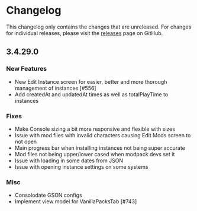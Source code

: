 # Changelog

This changelog only contains the changes that are unreleased. For changes for individual releases, please visit the
[releases](https://github.com/ATLauncher/ATLauncher/releases) page on GitHub.

## 3.4.29.0

### New Features
- New Edit Instance screen for easier, better and more thorough management of instances [#556]
- Add createdAt and updatedAt times as well as totalPlayTime to instances

### Fixes
- Make Console sizing a bit more responsive and flexible with sizes
- Issue with mod files with invalid characters causing Edit Mods screen to not open
- Main progress bar when installing instances not being super accurate
- Mod files not being upper/lower cased when modpack devs set it
- Issue with loading in some dates from JSON
- Issue with opening instance settings on some systems

### Misc
- Consolodate GSON configs
- Implement view model for VanillaPacksTab [#743]